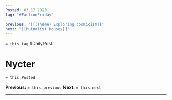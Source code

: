```yaml
---
Posted: 03.17.2023
tag: "#FactionFriday"

previous: "[[(Theme) Exploring cosmicism]]"
next: "[[Mutualist Houses]]"
---
```

`= this.tag` #DailyPost 
# Nycter
`= this.Posted`

**Previous:** `= this.previous`
**Next:** `= this.next`

---


